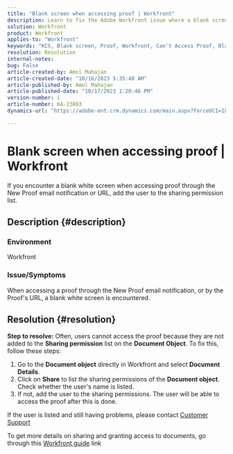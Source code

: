 ```yaml
---
title: "Blank screen when accessing proof | Workfront"
description: Learn to fix the Adobe Workfront issue where a blank screen appears when accessing proof. Add user to the sharing permission list.
solution: Workfront
product: Workfront
applies-to: "Workfront"
keywords: "KCS, Blank screen, Proof, Workfront, Can't Access Proof, Blank Screen For Proofs "
resolution: Resolution
internal-notes: 
bug: False
article-created-by: Amol Mahajan
article-created-date: "10/16/2023 5:35:40 AM"
article-published-by: Amol Mahajan
article-published-date: "10/17/2023 1:20:46 PM"
version-number: 1
article-number: KA-23003
dynamics-url: "https://adobe-ent.crm.dynamics.com/main.aspx?forceUCI=1&pagetype=entityrecord&etn=knowledgearticle&id=c774cfd4-e56b-ee11-8df0-6045bd006239"

---
```

# Blank screen when accessing proof | Workfront


If you encounter a blank white screen when accessing proof through the New Proof email notification or URL, add the user to the sharing permission list.

## Description {#description}


### <b>Environment</b>

Workfront



### <b>Issue/Symptoms</b>

When accessing a proof through the New Proof email notification, or by the Proof's URL, a blank white screen is encountered.


## Resolution {#resolution}

<b>Step to resolve:</b>
Often, users cannot access the proof because they are not added to the <b>Sharing permission</b> list on the <b>Document Object</b>. To fix this, follow these steps:

1. Go to the <b>Document object</b> directly in Workfront and select <b>Document Details</b>.
2. Click on <b>Share</b> to list the sharing permissions of the <b>Document object</b>. Check whether the user's name is listed.
3. If not, add the user to the sharing permissions. The user will be able to access the proof after this is done.




If the user is listed and still having problems, please contact [Customer Support](https://experienceleague.adobe.com/docs/workfront/using/basics/tips-tricks-for-basics/contact-customer-support.html)



To get more details on sharing and granting access to documents, go through this [Workfront guide](https://experienceleague.adobe.com/docs/workfront/using/basics/grant-request-object-permissions/document-permissions.html) link
